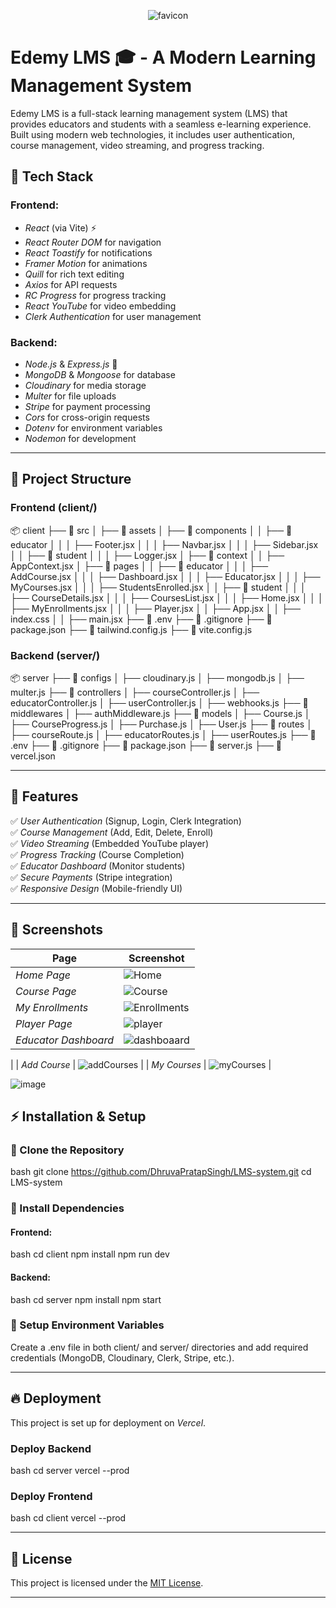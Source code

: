 

<div align="center">
  
![favicon](https://github.com/user-attachments/assets/ba86af86-a98e-4842-9cc4-5871c5ef234b)

</div>

# Edemy LMS 🎓 - A Modern Learning Management System


Edemy LMS is a full-stack learning management system (LMS) that provides educators and students with a seamless e-learning experience. Built using modern web technologies, it includes user authentication, course management, video streaming, and progress tracking.

## 🚀 Tech Stack

### Frontend:
- *React* (via Vite) ⚡
- *React Router DOM* for navigation
- *React Toastify* for notifications
- *Framer Motion* for animations
- *Quill* for rich text editing
- *Axios* for API requests
- *RC Progress* for progress tracking
- *React YouTube* for video embedding
- *Clerk Authentication* for user management

### Backend:
- *Node.js* & *Express.js* 🚀
- *MongoDB* & *Mongoose* for database
- *Cloudinary* for media storage
- *Multer* for file uploads
- *Stripe* for payment processing
- *Cors* for cross-origin requests
- *Dotenv* for environment variables
- *Nodemon* for development

---

## 📂 Project Structure

### **Frontend (client/)**

📦 client
 ├── 📂 src
 │   ├── 📂 assets
 │   ├── 📂 components
 │   │   ├── 📂 educator
 │   │   │   ├── Footer.jsx
 │   │   │   ├── Navbar.jsx
 │   │   │   ├── Sidebar.jsx
 │   │   ├── 📂 student
 │   │   │   ├── Logger.jsx
 │   ├── 📂 context
 │   │   ├── AppContext.jsx
 │   ├── 📂 pages
 │   │   ├── 📂 educator
 │   │   │   ├── AddCourse.jsx
 │   │   │   ├── Dashboard.jsx
 │   │   │   ├── Educator.jsx
 │   │   │   ├── MyCourses.jsx
 │   │   │   ├── StudentsEnrolled.jsx
 │   │   ├── 📂 student
 │   │   │   ├── CourseDetails.jsx
 │   │   │   ├── CoursesList.jsx
 │   │   │   ├── Home.jsx
 │   │   │   ├── MyEnrollments.jsx
 │   │   │   ├── Player.jsx
 │   │   ├── App.jsx
 │   │   ├── index.css
 │   │   ├── main.jsx
 ├── 📜 .env
 ├── 📜 .gitignore
 ├── 📜 package.json
 ├── 📜 tailwind.config.js
 ├── 📜 vite.config.js



### **Backend (server/)**

📦 server
 ├── 📂 configs
 │   ├── cloudinary.js
 │   ├── mongodb.js
 │   ├── multer.js
 ├── 📂 controllers
 │   ├── courseController.js
 │   ├── educatorController.js
 │   ├── userController.js
 │   ├── webhooks.js
 ├── 📂 middlewares
 │   ├── authMiddleware.js
 ├── 📂 models
 │   ├── Course.js
 │   ├── CourseProgress.js
 │   ├── Purchase.js
 │   ├── User.js
 ├── 📂 routes
 │   ├── courseRoute.js
 │   ├── educatorRoutes.js
 │   ├── userRoutes.js
 ├── 📜 .env
 ├── 📜 .gitignore
 ├── 📜 package.json
 ├── 📜 server.js
 ├── 📜 vercel.json


---

## 🌟 Features

✅ *User Authentication* (Signup, Login, Clerk Integration)  
✅ *Course Management* (Add, Edit, Delete, Enroll)  
✅ *Video Streaming* (Embedded YouTube player)  
✅ *Progress Tracking* (Course Completion)  
✅ *Educator Dashboard* (Monitor students)  
✅ *Secure Payments* (Stripe integration)  
✅ *Responsive Design* (Mobile-friendly UI)  

---

## 📸 Screenshots

| Page | Screenshot |
|------|-----------|
| *Home Page* | ![Home](https://github.com/user-attachments/assets/f676cf2a-a75c-43dc-8e8e-cf710afa4f5f) |
| *Course Page* | ![Course](https://github.com/user-attachments/assets/c771c4f0-2614-4be8-8106-14f3cfc32856) |
| *My Enrollments* | ![Enrollments](https://github.com/user-attachments/assets/cf884299-ed49-4453-bf46-b443ecc6f913) |
| *Player Page* | ![player](https://github.com/user-attachments/assets/06574610-7459-43fc-8fa3-193b0ce5f1d4)|
| *Educator Dashboard* | ![dashboaard](https://github.com/user-attachments/assets/da37d9c1-8f14-4a54-aa9d-1c4bb0ee4b95)
 |
| *Add Course* | ![addCourses](https://github.com/user-attachments/assets/7659cae9-c55b-4449-a18a-f4801a36f9f0)
 |
| *My Courses* | ![myCourses](https://github.com/user-attachments/assets/46ebabcc-0344-46d9-81c3-ba3a87a22a70)
 |

![image](https://github.com/user-attachments/assets/9fb30367-1fe1-48e4-b128-2b2c104fb8d9)








## ⚡ Installation & Setup

### ⿡ Clone the Repository
bash
git clone https://github.com/DhruvaPratapSingh/LMS-system.git
cd LMS-system
### ⿢ Install Dependencies

#### Frontend:
bash
cd client
npm install
npm run dev


#### Backend:
bash
cd server
npm install
npm start


### ⿣ Setup Environment Variables
Create a .env file in both client/ and server/ directories and add required credentials (MongoDB, Cloudinary, Clerk, Stripe, etc.).

---

## 🔥 Deployment

This project is set up for deployment on *Vercel*.

### Deploy Backend
bash
cd server
vercel --prod


### Deploy Frontend
bash
cd client
vercel --prod


---

## 🔐 License
This project is licensed under the [MIT License](LICENSE).

---
